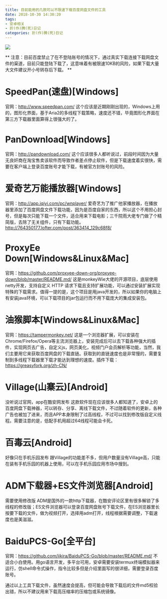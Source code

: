 ```yaml
---
title: 目前能用的几款可以不限速下载百度网盘文件的工具
date: 2018-10-30 14:30:20
tags: 
- 安卓相关
- 折(作)腾(死)日记
categories: 折(作)腾(死)日记
---
```

![](https://encrypted-tbn0.gstatic.com/images?q=tbn%3AANd9GcTyN54saIOtbKxAtCMelPKgPmiOu8CxC2TxNw0DMiNtU7IV8tu1)
<!--more-->
**  注意：目前百度禁止了在不登陆账号的情况下，通过真实下载连接下载网盘文件的渠道，目前只能登陆下载了，这意味着有被限速10KB的风险，如果下载大量大文件建议开小号转存后下载。 **

# SpeedPan(速盘)[Windows]
官网：<http://www.speedpan.com/>
这个应该是近期刚刚出现的，Windows上用的，图形化界面，基于Aria2的多线程下载策略，速度还不错，毕竟图形化界面在第三方下载器里面算得上很强大的了。
# PanDownload[Windows]
官网：<http://pandownload.com/>
这个应该很多人都听说过，前段时间因为大量无良奸商在淘宝售卖该软件而导致作者差点停止软件，但是下载速度着实很快，需要在客户端上登录百度账号才能下载，有被官方封账号的风险。
# 爱奇艺万能播放器[Windows]
官网：<http://app.iqiyi.com/pc/wnplayer/>
爱奇艺为了推广他家播放器，在播放器里添加了百度网盘文件下载功能，因为是百度自家的东西，所以这个不用担心封号，但是每次只能下载一个文件，适合用来下载电影；三千院雨大佬专门做了个精简版，去除了无关组件，只有下载功能。 <http://764350177.lofter.com/post/363414_129c68f8/>
# ProxyEe Down[Windows&Linux&Mac]
官网：<https://github.com/proxyee-down-org/proxyee-down/blob/master/README.md/>
这是monkeyWie大佬的开源项目，底层使用netty开发，支持自定义 HTTP 请求下载且支持扩展功能，可以通过安装扩展实现特殊的下载需求。值得一提的是，这个项目是用java开发的，所以如果你的电脑上有安装java环境，可以下载项目的jar包运行而不用下载庞大的集成安装包。
# 油猴脚本[Windows&Linux&Mac]
官网：<https://tampermonkey.net/>
这是一个浏览器扩展，可以安装在Chrome/Firefox/Opera等主流浏览器上，安装完成后可以去下载各种强大的插件，实现网页去广告，自定义js，网页美化，视频门户会员解析等功能，当然，我们主要用它来获取百度网盘的下载直链。获取到的直链速度也是非常慢的，需要复制到多线程下载器里下载才能达到理想的速度。插件下载：<https://greasyfork.org/zh-CN/>
# Village(山寨云)[Android]
没听说过官网，app在酷安网发布
这款软件现在应该很多人都知道了，安卓上的百度网盘下载神器，可以转存、分享、离线下载文件，不过随着软件的更新，各种广告也被加了进来，而且APP本身限制了过高线程，不过可以找到修改版自定义线程。需要注意的是，低配手机用超过64线程可能会卡死。
# 百毒云[Android]
好像只在手机乐园发布
跟Village的功能差不多，但用户数量没有Village高，只能在装有手机乐园的机器上使用，可以在手机乐园应用市场中搜到。
# ADM下载器+ES文件浏览器[Android]
需要使用修改版
ADM是国外的一款http下载器，在酷安评论区里有很多解锁了多线程的修改版；ES文件浏览器可以登录百度网盘账号下载文件，在ES浏览器里长按要下载的文件，做为视频打开，选择用adm打开，线程根据需要调整，下载速度也是美滋滋。
# BaiduPCS-Go[全平台]
官网：<https://github.com/iikira/BaiduPCS-Go/blob/master/README.md/>
不适合小白使用。用go语言开发，多平台可用，安卓需要安装termux终端模拟器来运行，仿shell命令式操作，指令比较多但是介绍里面写的很详细，需要登录百度账号。

通过以上工具下载文件，虽然速度会提高，但可能会导致下载后的文件md5校验出错，所以不建议用来下载高压缩率的压缩包或系统镜像。